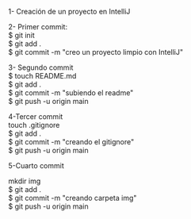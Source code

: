 1- Creación de un proyecto en IntelliJ

2- Primer commit:<br>
$ git init<br>
$ git add .<br>
$ git commit -m "creo un proyecto limpio con IntelliJ"<br>

3- Segundo commit  <br>
$ touch README.md<br>
$ git add .<br>
$ git commit -m "subiendo el readme"<br>
$ git push -u origin main<br>

4-Tercer commit <br>
touch .gitignore <br>
$ git add .<br>
$ git commit -m "creando el gitignore"<br>
$ git push -u origin main<br>

5-Cuarto commit<br>

mkdir img<br>
$ git add .<br>
$ git commit -m "creando carpeta img"<br>
$ git push -u origin main<br>
